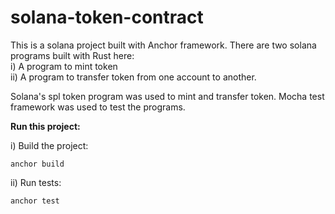 # solana-token-contract

This is a solana project built with Anchor framework. There are two solana programs built with Rust here: <br/>
i) A program to mint token <br/>
ii) A program to transfer token from one account to another. <br/>

Solana's spl token program was used to mint and transfer token. Mocha test framework was used to test the programs. <br/>

<b>Run this project:</b>

i) Build the project:
```
anchor build
```

ii) Run tests:

```
anchor test
```
